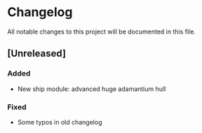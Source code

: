 # Changelog
All notable changes to this project will be documented in this file.

## [Unreleased]

### Added
- New ship module: advanced huge adamantium hull

### Fixed
- Some typos in old changelog
